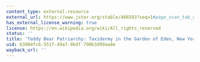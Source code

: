 ```yaml
---
content_type: external-resource
external_url: https://www.jstor.org/stable/466593?seq=1#page_scan_tab_contents
has_external_license_warning: true
license: https://en.wikipedia.org/wiki/All_rights_reserved
status: ''
title: 'Teddy Bear Patriarchy: Taxidermy in the Garden of Eden, New York City, 1908-1936'
uid: b3004fc6-551f-49a7-9bdf-790b3d99aa8e
wayback_url: ''
---
```

